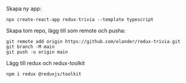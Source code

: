 Skapa ny app:

```
npx create-react-app redux-trivia --template typescript
```

Skapa tom repo, lägg till som remote och pusha:

```
git remote add origin https://github.com/elander/redux-trivia.git
git branch -M main
git push -u origin main
```

Lägg till redux och redux-toolkit

```
npm i redux @reduxjs/toolkit
```
